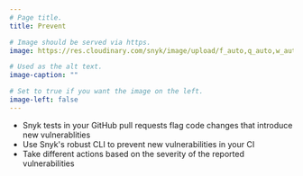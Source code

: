```yaml
---
# Page title.
title: Prevent

# Image should be served via https.
image: https://res.cloudinary.com/snyk/image/upload/f_auto,q_auto,w_auto/v1468839396/features/features-prevent.png

# Used as the alt text.
image-caption: ""

# Set to true if you want the image on the left.
image-left: false
---
```


* Snyk tests in your GitHub pull requests flag code changes that introduce new vulnerablities
* Use Snyk's robust CLI to prevent new vulnerabilities in your CI
* Take different actions based on the severity of the reported vulnerabilities 
